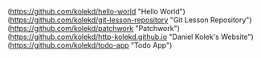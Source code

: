 (https://github.com/kolekd/hello-world "Hello World")  
(https://github.com/kolekd/git-lesson-repository "Git Lesson Repository")  
(https://github.com/kolekd/patchwork "Patchwork")  
(https://github.com/kolekd/http-kolekd.github.io "Daniel Kolek's Website")  
(https://github.com/kolekd/todo-app "Todo App")
